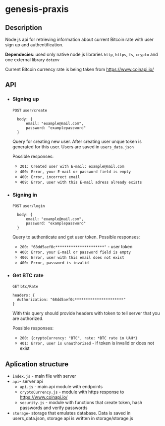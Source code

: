 # genesis-praxis
## Description
Node js api for retrieving information about current Bitcoin rate with user sign up and authentification.

**Dependecies**: used only native node js libraries `http`, `https`, `fs`, `crypto` and one external library `dotenv`

Current Bitcoin currency rate is being taken from https://www.coinapi.io/

## API

- ### Signing up

  `POST` `user/create`
  ```
    body: {
        email: "example@mail.com",
        password: "examplepassword"
    }
  ```
  Query for creating new user. After creating user unque token is generated for this user.
  Users are saved in `users_data.json`

  Possible responses:
  + `201: Created user with E-mail: example@mail.com` 
  + `400: Error, your E-mail or password field is empty` 
  + `400: Error, incorrect email` 
  + `409: Error, user with this E-mail adress already exists`

- ### Signing in
  `POST` `user/login`
  ```
    body: {
        email: "example@mail.com",
        password: "examplepassword"
    }
   ```
   Query to authenticate and get user token.
    Possible responses:
  + `200: "68dd5aef0c**********************"` - user token
  + `400: Error, your E-mail or password field is empty` 
  + `400: Error, user with this email does not exist` 
  + `400: Error, password is invalid`


- ### Get BTC rate
  `GET` `btc/Rate`
  ```
  headers: {
    Authorization: "68dd5aef0c**********************"
  }
  ```
  With this query should provide headers with token to tell server that you are authorized.
  
  Possible responses:
  + `200: {cryptoCurrency: "BTC", rate: *BTC rate in UAH*}`
  + `401: Error, user is unauthorized` - if token is invalid or does not exist

## Aplication structure
  - `index.js` - main file with server
  - `api`- server api
    + `api.js` - main api module with endpoints
    + `cryptoCurrency.js` - module with https response to https://www.coinapi.io/
    +  `security.js` - module with functions that create token, hash passwords and verify passwords 
  - `storage`- storage that emulates database. Data is saved in users_data.json, storage api is written in storage/storage.js
  

